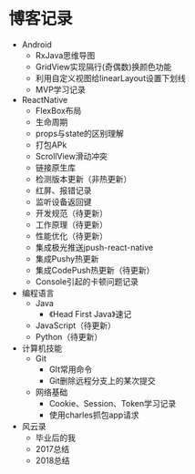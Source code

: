 # 博客记录

- Android
  - RxJava思维导图
  - GridView实现隔行(奇偶数)换颜色功能
  - 利用自定义视图给linearLayout设置下划线
  - MVP学习记录
- ReactNative
  - FlexBox布局
  - 生命周期
  - props与state的区别理解
  - 打包APk
  - ScrollView滑动冲突
  - 链接原生库
  - 检测版本更新（非热更新）
  - 红屏、报错记录
  - 监听设备返回键
  - 开发规范（待更新）
  - 工作原理（待更新）
  - 性能优化（待更新）
  - 集成极光推送jpush-react-native
  - 集成Pushy热更新
  - 集成CodePush热更新（待更新）
  - Console引起的卡顿问题记录
- 编程语言
  - Java
    - 《Head First Java》速记
  - JavaScript（待更新）
  - Python（待更新）
- 计算机技能
  - Git
    - GIt常用命令
    - Git删除远程分支上的某次提交
  - 网络基础
    - Cookie、Session、Token学习记录
    - 使用charles抓包app请求
- 风云录
  - 毕业后的我
  - 2017总结
  - 2018总结
